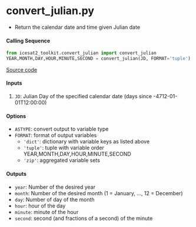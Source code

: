 convert_julian.py
=================

 - Return the calendar date and time given Julian date

#### Calling Sequence
```python
from icesat2_toolkit.convert_julian import convert_julian
YEAR,MONTH,DAY,HOUR,MINUTE,SECOND = convert_julian(JD, FORMAT='tuple')
```
[Source code](https://github.com/tsutterley/read-ICESat-2/blob/master/icesat2_toolkit/convert_julian.py)  

#### Inputs
 1. `JD`: Julian Day of the specified calendar date (days since -4712-01-01T12:00:00)  

#### Options
 - `ASTYPE`: convert output to variable type  
 - `FORMAT`: format of output variables  
    - `'dict'`: dictionary with variable keys as listed above  
    - `'tuple'`: tuple with variable order YEAR,MONTH,DAY,HOUR,MINUTE,SECOND  
    - `'zip'`: aggregated variable sets  

#### Outputs
 - `year`: Number of the desired year
 - `month`: Number of the desired month (1 = January, ..., 12 = December)
 - `day`: Number of day of the month
 - `hour`: hour of the day
 - `minute`: minute of the hour
 - `second`: second (and fractions of a second) of the minute
